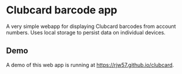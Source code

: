 # Clubcard barcode app

A very simple webapp for displaying Clubcard barcodes from account numbers.
Uses local storage to persist data on individual devices.

## Demo

A demo of this web app is running at <https://rjw57.github.io/clubcard>.
